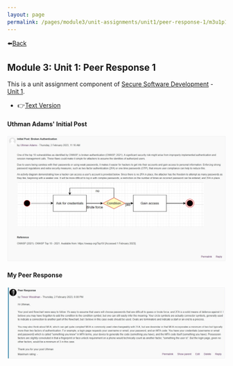 ```yaml
---
layout: page
permalink: /pages/module3/unit-assignments/unit1/peer-response-1/m3u1p1.html
---
```


⬅️[Back](/pages/module3/unit-assignments/unit1/m3u1.html)

## Module 3: Unit 1: Peer Response 1

This is a unit assignment component of [Secure Software Development](/pages/module3.html) - [Unit 1](/pages/module3/unit-assignments/unit1/m3u1.html).

- 👉[Text Version](/pages/module3/unit-assignments/unit1/peer-response-1/m3u1p1-txt.md)

#### Uthman Adams' Initial Post

![Peer's initial post regarding identification and authentication failures](./adams_initialpost.jpg)

#### My Peer Response

![My peer response to Uthman Adams' initial post](./adams_response.jpg)
